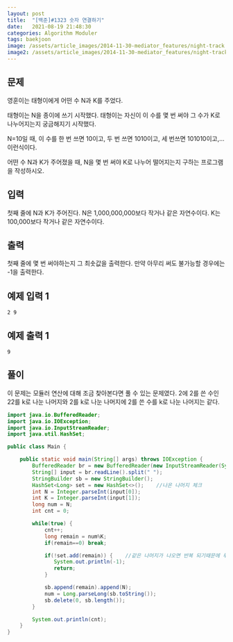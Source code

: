 ```yaml
---
layout: post
title:  "[백준]#1323 숫자 연결하기"
date:   2021-08-19 21:48:30
categories: Algorithm Moduler
tags: baekjoon
image: /assets/article_images/2014-11-30-mediator_features/night-track.JPG
image2: /assets/article_images/2014-11-30-mediator_features/night-track-mobile.JPG
---
```


문제
--------------------

영훈이는 태형이에게 어떤 수 N과 K를 주었다.

태형이는 N을 종이에 쓰기 시작했다. 태형이는 자신이 이 수를 몇 번 써야 그 수가 K로 나누어지는지 궁금해지기 시작했다.

N=10일 때, 이 수를 한 번 쓰면 10이고, 두 번 쓰면 1010이고, 세 번쓰면 101010이고,... 이런식이다.

어떤 수 N과 K가 주어졌을 때, N을 몇 번 써야 K로 나누어 떨어지는지 구하는 프로그램을 작성하시오.

입력
---------------------------

첫째 줄에 N과 K가 주어진다. N은 1,000,000,000보다 작거나 같은 자연수이다. K는 100,000보다 작거나 같은 자연수이다.

출력
----------------

첫째 줄에 몇 번 써야하는지 그 최솟값을 출력한다. 만약 아무리 써도 불가능할 경우에는 -1을 출력한다.

예제 입력 1 
----------------------

```
2 9
```

예제 출력 1 
------------------------

```
9
```

풀이
--------------------------

이 문제는 모듈러 연산에 대해 조금 찾아본다면 풀 수 있는 문제였다. 2에 2를 쓴 수인 22를 k로 나눈 나머지와 2를 k로 나눈 나머지에 2를 쓴 수를 k로 나눈 나머지는 같다.

```java
import java.io.BufferedReader;
import java.io.IOException;
import java.io.InputStreamReader;
import java.util.HashSet;

public class Main {

    public static void main(String[] args) throws IOException {
        BufferedReader br = new BufferedReader(new InputStreamReader(System.in));
        String[] input = br.readLine().split(" ");
        StringBuilder sb = new StringBuilder();
        HashSet<Long> set = new HashSet<>();    //나온 나머지 체크
        int N = Integer.parseInt(input[0]);
        int K = Integer.parseInt(input[1]);
        long num = N;
        int cnt = 0;

        while(true) {
            cnt++;
            long remain = num%K;
            if(remain==0) break;

            if(!set.add(remain)) {    //같은 나머지가 나오면 반복 되기때문에 루프 탈출
               System.out.println(-1);
               return;
            }

            sb.append(remain).append(N);
            num = Long.parseLong(sb.toString());
            sb.delete(0, sb.length());
        }

        System.out.println(cnt);
    }
}
```
